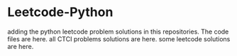 # Leetcode-Python
adding the python leetcode problem solutions in this repositories. 
The code files are here.
all CTCI problems solutions are here.
some leetcode solutions are here.










































































































































































































































































































































































































































































































































































































































































































































































































































































































